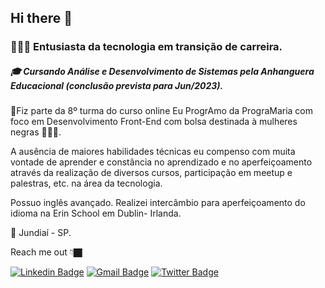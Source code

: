 ## Hi there 👋

### 👩🏿‍💻 Entusiasta da tecnologia em transição de carreira.

##### 🎓 Cursando Análise e Desenvolvimento de Sistemas pela Anhanguera Educacional (conclusão prevista para Jun/2023). 


🚀Fiz parte da 8º turma do curso online Eu ProgrAmo da PrograMaria com foco em Desenvolvimento Front-End com bolsa destinada à mulheres negras 👩🏾‍🦱. 

A ausência de maiores habilidades técnicas eu compenso com muita vontade de aprender e constância no aprendizado e no aperfeiçoamento através da realização de diversos cursos, participação em meetup e palestras, etc. na área da tecnologia. 

Possuo inglês avançado. Realizei intercâmbio para aperfeiçoamento do idioma na Erin School em Dublin- Irlanda. 

📍 Jundiaí - SP.

Reach me out 👇🏿

[![Linkedin Badge](https://img.shields.io/badge/-Helen%20Carvalho-0e76a8?style=flat-square&logo=Linkedin&logoColor=white&link=https://www.https://www.linkedin.com/in/helen-de-carva/)](https://www.https://www.linkedin.com/in/helen-de-carva/) 
[![Gmail Badge](https://img.shields.io/badge/-helendecarva@gmail.com-db4a39?style=flat-square&logo=Gmail&logoColor=white&link=mailto:helendecarva@gmail.com)](mailto:helendecarva@gmail.com)
[![Twitter Badge](https://img.shields.io/badge/-@ahelenca-00acee?style=flat-square&labelColor=00acee&logo=twitter&logoColor=white&link=https://twitter.com/ahelenca)](https://twitter.com/ahelenca) 
